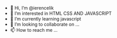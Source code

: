- 👋 Hi, I’m @ierencelik
- 👀 I’m interested in HTML CSS AND JAVASCRIPT
- 🌱 I’m currently learning javascript
- 💞️ I’m looking to collaborate on ...
- 📫 How to reach me ...

<!---
ierencelik/ierencelik is a ✨ special ✨ repository because its `README.md` (this file) appears on your GitHub profile.
You can click the Preview link to take a look at your changes.
--->
